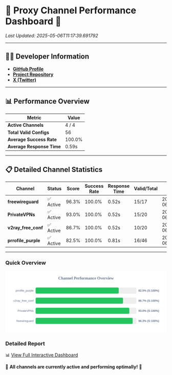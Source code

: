 # 🌟 Proxy Channel Performance Dashboard 🌟

_Last Updated: 2025-05-06T11:17:39.691792_

---

## 👩‍💻 Developer Information

- **[GitHub Profile](https://github.com/4n0nymou3)**  
- **[Project Repository](https://github.com/4n0nymou3/multi-proxy-config-fetcher)**  
- **[X (Twitter)](https://x.com/4n0nymou3)**  

---

## 📊 Performance Overview

| Metric                | Value       |
|-----------------------|-------------|
| **Active Channels**   | 4 / 4       |
| **Total Valid Configs** | 56          |
| **Average Success Rate** | 100.0%      |
| **Average Response Time** | 0.59s       |

---

## 📋 Detailed Channel Statistics

| Channel          | Status     | Score  | Success Rate | Response Time | Valid/Total | Last Success               |
|------------------|------------|--------|--------------|---------------|-------------|----------------------------|
| **freewireguard**  | ✅ Active  | 96.3%  | 100.0% | 0.52s         | 15/17       | 2025-05-06T11:17:39.690071 |
| **PrivateVPNs**  | ✅ Active  | 93.0%  | 100.0% | 0.52s         | 15/20       | 2025-05-06T11:17:39.142636 |
| **v2ray_free_conf**  | ✅ Active  | 86.7%  | 100.0% | 0.52s         | 10/20       | 2025-05-06T11:17:38.586805 |
| **prrofile_purple**  | ✅ Active  | 82.5%  | 100.0% | 0.81s         | 16/46       | 2025-05-06T11:17:37.964834 |

---

### Quick Overview
<div align="center">
  <a href="https://raw.githubusercontent.com/nullluser/NullRepo/refs/heads/main/assets/channel_stats_chart.svg">
    <img src="https://raw.githubusercontent.com/nullluser/NullRepo/refs/heads/main/assets/channel_stats_chart.svg" alt="Source Performance Statistics" width="800">
  </a>
</div>

### Detailed Report
📊 [View Full Interactive Dashboard](https://htmlpreview.github.io/?https://github.com/nullluser/NullRepo/blob/main/assets/performance_report.html)

🎉 **All channels are currently active and performing optimally!** 🎉
